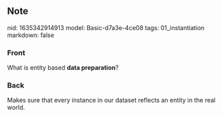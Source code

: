 ## Note
nid: 1635342914913
model: Basic-d7a3e-4ce08
tags: 01_instantiation
markdown: false

### Front
What is entity based <b>data preparation</b>?

### Back
Makes sure that every instance in our dataset reflects an entity in the real world.
